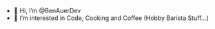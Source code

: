 - 👋 Hi, I’m @BenAuerDev
- 👀 I’m interested in Code, Cooking and Coffee (Hobby Barista Stuff...)


<!---
BenAuerDev/BenAuerDev is a ✨ special ✨ repository because its `README.md` (this file) appears on your GitHub profile.
You can click the Preview link to take a look at your changes.
--->
